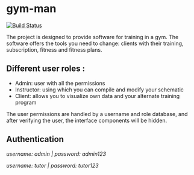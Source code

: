 # gym-man


[![Build Status](https://travis-ci.org/joemccann/dillinger.svg?branch=master)](https://travis-ci.org/joemccann/dillinger)

The project is designed to provide software for training in a gym. The software offers the tools you need to change: clients with their training, subscription, fitness and fitness plans.

## Different user roles :
- Admin: user with all the permissions
- Instructor: using which you can compile and modify your schematic
- Client: allows you to visualize own data and your alternate training program

The user permissions are handled by a username and role database, and after verifying the user, the interface components will be hidden.

## Authentication

*username: admin  |  password: admin123*

_username: tutor  |  password: tutor123_

